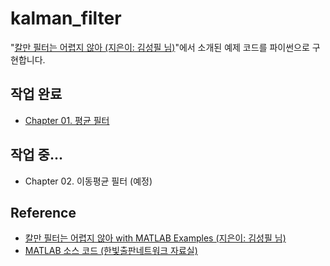 # kalman_filter
 "[칼만 필터는 어렵지 않아 (지은이: 김성필 님)](http://www.hanbit.co.kr/store/books/look.php?p_code=B4956047798)"에서 소개된 예제 코드를 파이썬으로 구현합니다.

## 작업 완료
 - [Chapter 01. 평균 필터](./Ch01.AverageFilter)

## 작업 중...
 - Chapter 02. 이동평균 필터 (예정)

## Reference
 * [칼만 필터는 어렵지 않아 with MATLAB Examples (지은이: 김성필 님)](http://www.hanbit.co.kr/store/books/look.php?p_code=B4956047798)
 * [MATLAB 소스 코드 (한빛출판네트워크 자료실)](http://www.hanbit.co.kr/support/supplement_list.html)
